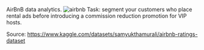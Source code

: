 AirBnB data analytics. 
![airbnb](https://cdn.freebiesupply.com/images/large/2x/airbnb-logo-black.png)
Task: segment your customers who place rental ads before introducing a commission reduction promotion for VIP hosts.

Source: https://www.kaggle.com/datasets/samyukthamurali/airbnb-ratings-dataset
